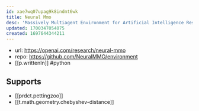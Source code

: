 ```yaml
---
id: xae7wq07upag9k8indmt6wk
title: Neural Mmo
desc: 'Massively Multiagent Environment for Artificial Intelligence Research'
updated: 1700347054075
created: 1697644344211
---
```


- url: https://openai.com/research/neural-mmo
- repo: https://github.com/NeuralMMO/environment
- [[p.writtenIn]] #python

## Supports
- [[prdct.pettingzoo]]
- [[t.math.geometry.chebyshev-distance]]